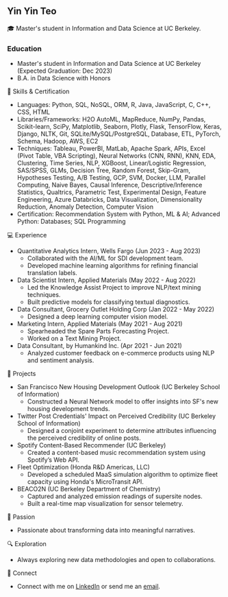 ## Yin Yin Teo

🎓 Master's student in Information and Data Science at UC Berkeley.

### Education
- Master's student in Information and Data Science at UC Berkeley (Expected Graduation: Dec 2023)
- B.A. in Data Science with Honors

💼 Skills & Certification
- Languages: Python, SQL, NoSQL, ORM, R, Java, JavaScript, C, C++, CSS, HTML
- Libraries/Frameworks: H2O AutoML, MapReduce, NumPy, Pandas, Scikit-learn, SciPy, Matplotlib, Seaborn, Plotly, Flask, TensorFlow, Keras, Django, NLTK, Git, SQLite/MySQL/PostgreSQL, Database, ETL, PyTorch, Schema, Hadoop, AWS, EC2
- Techniques: Tableau, PowerBI, MatLab, Apache Spark, APIs, Excel (Pivot Table, VBA Scripting), Neural Networks (CNN, RNN), KNN, EDA, Clustering, Time Series, NLP, XGBoost, Linear/Logistic Regression, SAS/SPSS, GLMs, Decision Tree, Random Forest, Skip-Gram, Hypotheses Testing, A/B Testing, GCP, SVM, Docker, LLM, Parallel Computing, Naive Bayes, Causal Inference, Descriptive/Inference Statistics, Qualtrics, Parametric Test, Experimental Design, Feature Engineering, Azure Databricks, Data Visualization, Dimensionality Reduction, Anomaly Detection, Computer Vision
- Certification: Recommendation System with Python, ML & AI; Advanced Python: Databases; SQL Programming

💻 Experience
- Quantitative Analytics Intern, Wells Fargo (Jun 2023 - Aug 2023)
  - Collaborated with the AI/ML for SDI development team.
  - Developed machine learning algorithms for refining financial translation labels.
- Data Scientist Intern, Applied Materials (May 2022 - Aug 2022)
  - Led the Knowledge Assist Project to improve NLP/text mining techniques.
  - Built predictive models for classifying textual diagnostics.
- Data Consultant, Grocery Outlet Holding Corp (Jan 2022 - May 2022)
  - Designed a deep learning computer vision model.
- Marketing Intern, Applied Materials (May 2021 - Aug 2021)
  - Spearheaded the Spare Parts Forecasting Project.
  - Worked on a Text Mining Project.
- Data Consultant, by Humankind Inc. (Apr 2021 - Jun 2021)
  - Analyzed customer feedback on e-commerce products using NLP and sentiment analysis.

📂 Projects
- San Francisco New Housing Development Outlook (UC Berkeley School of Information)
  - Constructed a Neural Network model to offer insights into SF's new housing development trends.
- Twitter Post Credentials' Impact on Perceived Credibility (UC Berkeley School of Information)
  - Designed a conjoint experiment to determine attributes influencing the perceived credibility of online posts.
- Spotify Content-Based Recommender (UC Berkeley)
  - Created a content-based music recommendation system using Spotify’s Web API.
- Fleet Optimization (Honda R&D Americas, LLC)
  - Developed a scheduled MaaS simulation algorithm to optimize fleet capacity using Honda's MicroTransit API.
- BEACO2N (UC Berkeley Department of Chemistry)
  - Captured and analyzed emission readings of supersite nodes.
  - Built a real-time map visualization for sensor telemetry.

🌟 Passion
- Passionate about transforming data into meaningful narratives.

🔍 Exploration
- Always exploring new data methodologies and open to collaborations.

🔗 Connect
- Connect with me on [LinkedIn](linkedin.com/in/yourprofile) or send me an [email](mailto:teoyinyin@berkeley.edu).
